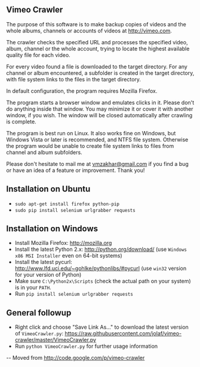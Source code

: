 ## Vimeo Crawler ##

The purpose of this software is to make backup copies of videos 
and the whole albums, channels or accounts of videos at http://vimeo.com.

The crawler checks the specified URL and processes the specified video,
album, channel or the whole account, trying to locate the highest available
quality file for each video.

For every video found a file is downloaded to the target directory.
For any channel or album encountered, a subfolder is created in the target
directory, with file system links to the files in the target directory.

In default configuration, the program requires Mozilla Firefox.

The program starts a browser window and emulates clicks in it.
Please don't do anything inside that window.
You may minimize it or cover it with another window, if you wish.
The window will be closed automatically after crawling is complete.

The program is best run on Linux.
It also works fine on Windows, but Windows Vista or later is recommended, and NTFS file system.
Otherwise the program would be unable to create file system links to files from channel and album subfolders.

Please don't hesitate to mail me at [vmzakhar@gmail.com](mailto:vmzakhar@gmail.com)
if you find a bug or have an idea of a feature or improvement.
Thank you!

## Installation on Ubuntu ##

  * `sudo apt-get install firefox python-pip`
  * `sudo pip install selenium urlgrabber requests`

## Installation on Windows ##

  * Install Mozilla Firefox: http://mozilla.org
  * Install the latest Python 2.x: http://python.org/download/ (use `Windows x86 MSI Installer` even on 64-bit systems)
  * Install the latest pycurl: http://www.lfd.uci.edu/~gohlke/pythonlibs/#pycurl (use `win32` version for your version of Python)
  * Make sure `C:\Python2x\Scripts` (check the actual path on your system) is in your `PATH`.
  * Run `pip install selenium urlgrabber requests`

## General followup ##

  * Right click and choose "Save Link As..." to download the latest version of `VimeoCrawler.py`:
https://raw.githubusercontent.com/jolaf/vimeo-crawler/master/VimeoCrawler.py
  * Run `python VimeoCrawler.py` for further usage information
 
-- Moved from http://code.google.com/p/vimeo-crawler
